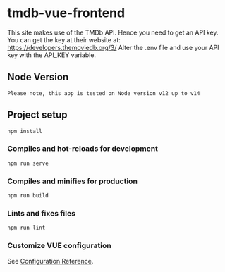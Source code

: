 # tmdb-vue-frontend
This site makes use of the TMDb API. Hence you need to get an API key. You can get the key at their website at: https://developers.themoviedb.org/3/
Alter the .env file and use your API key with the API_KEY variable.

## Node Version
```
Please note, this app is tested on Node version v12 up to v14
```

## Project setup
```
npm install
```

### Compiles and hot-reloads for development
```
npm run serve
```

### Compiles and minifies for production
```
npm run build
```

### Lints and fixes files
```
npm run lint
```

### Customize VUE configuration
See [Configuration Reference](https://cli.vuejs.org/config/).
